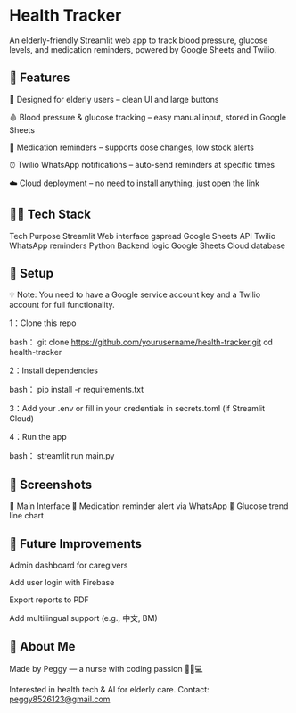 # Health Tracker
An elderly-friendly Streamlit web app to track blood pressure, glucose levels, and medication reminders, powered by Google Sheets and Twilio.

## 📌 Features
👵 Designed for elderly users – clean UI and large buttons

🩸 Blood pressure & glucose tracking – easy manual input, stored in Google Sheets

💊 Medication reminders – supports dose changes, low stock alerts

⏰ Twilio WhatsApp notifications – auto-send reminders at specific times

☁️ Cloud deployment – no need to install anything, just open the link

## 🧑‍💻 Tech Stack
Tech	Purpose
Streamlit	Web interface
gspread	Google Sheets API
Twilio	WhatsApp reminders
Python	Backend logic
Google Sheets	Cloud database

## 🔧 Setup
💡 Note: You need to have a Google service account key and a Twilio account for full functionality.

1：Clone this repo

bash：
git clone https://github.com/yourusername/health-tracker.git
cd health-tracker

2：Install dependencies

bash：
pip install -r requirements.txt

3：Add your .env or fill in your credentials in secrets.toml (if Streamlit Cloud)

4：Run the app

bash：
streamlit run main.py
## 📸 Screenshots

📍 Main Interface
📍 Medication reminder alert via WhatsApp
📍 Glucose trend line chart

## 📝 Future Improvements
 Admin dashboard for caregivers

 Add user login with Firebase

 Export reports to PDF

 Add multilingual support (e.g., 中文, BM)

## 🙋 About Me
Made by Peggy — a nurse with coding passion 👩‍⚕️💻

Interested in health tech & AI for elderly care.
Contact: peggy8526123@gmail.com
